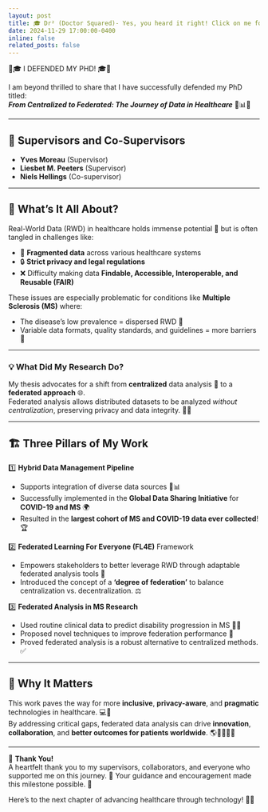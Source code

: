 ```yaml
---
layout: post
title: 🎓 Dr² (Doctor Squared)- Yes, you heard it right! Click on me for more detailed info! 💡
date: 2024-11-29 17:00:00-0400
inline: false
related_posts: false
---
```


🎉🎓 I DEFENDED MY PHD! 🎓🎉

I am beyond thrilled to share that I have successfully defended my PhD titled:  
**_From Centralized to Federated: The Journey of Data in Healthcare_** 🏥📊✨

---

## 📜 **Supervisors and Co-Supervisors**

- **Yves Moreau** (Supervisor)
- **Liesbet M. Peeters** (Supervisor)
- **Niels Hellings** (Co-supervisor)

---

## 🧐 **What’s It All About?**

Real-World Data (RWD) in healthcare holds immense potential 🌟 but is often tangled in challenges like:

- 🧩 **Fragmented data** across various healthcare systems
- 🔒 **Strict privacy and legal regulations**
- ❌ Difficulty making data **Findable, Accessible, Interoperable, and Reusable (FAIR)**

These issues are especially problematic for conditions like **Multiple Sclerosis (MS)** where:

- The disease’s low prevalence = dispersed RWD 📂
- Variable data formats, quality standards, and guidelines = more barriers 🚧

---

### 💡 **What Did My Research Do?**

My thesis advocates for a shift from **centralized** data analysis 🏢 to a **federated approach** 🌐.  
Federated analysis allows distributed datasets to be analyzed _without centralization_, preserving privacy and data integrity. 🔐✅

---

## 🏗️ **Three Pillars of My Work**

1️⃣ **Hybrid Data Management Pipeline**

- Supports integration of diverse data sources 📂📊
- Successfully implemented in the **Global Data Sharing Initiative** for **COVID-19 and MS** 🌍
- Resulted in the **largest cohort of MS and COVID-19 data ever collected**! 🏆

2️⃣ **Federated Learning For Everyone (FL4E)** Framework

- Empowers stakeholders to better leverage RWD through adaptable federated analysis tools 🤝
- Introduced the concept of a **‘degree of federation’** to balance centralization vs. decentralization. ⚖️

3️⃣ **Federated Analysis in MS Research**

- Used routine clinical data to predict disability progression in MS 🧠💡
- Proposed novel techniques to improve federation performance 🚀
- Proved federated analysis is a robust alternative to centralized methods. ✅

---

## 🌟 **Why It Matters**

This work paves the way for more **inclusive**, **privacy-aware**, and **pragmatic** technologies in healthcare. 💻💙  
By addressing critical gaps, federated data analysis can drive **innovation**, **collaboration**, and **better outcomes for patients worldwide**. 🌎👩‍⚕️👨‍⚕️

---

🎉 **Thank You!**  
A heartfelt thank you to my supervisors, collaborators, and everyone who supported me on this journey. 🙏 Your guidance and encouragement made this milestone possible. 💖

Here’s to the next chapter of advancing healthcare through technology! 🚀✨
